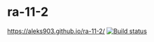 # ra-11-2
https://aleks903.github.io/ra-11-2/
[![Build status](https://ci.appveyor.com/api/projects/status/cabfoshypwkipbnw?svg=true)](https://ci.appveyor.com/project/aleks903/ra-11-2)